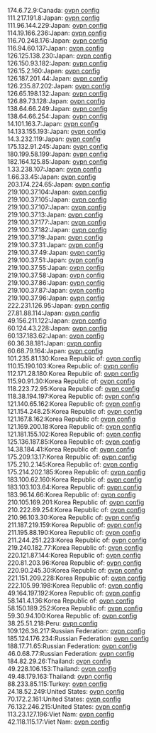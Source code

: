 174.6.72.9:Canada: [ovpn config](vpn/174_6_72_9.ovpn)  
111.217.191.8:Japan: [ovpn config](vpn/111_217_191_8.ovpn)  
111.96.144.229:Japan: [ovpn config](vpn/111_96_144_229.ovpn)  
114.19.166.236:Japan: [ovpn config](vpn/114_19_166_236.ovpn)  
116.70.248.176:Japan: [ovpn config](vpn/116_70_248_176.ovpn)  
116.94.60.137:Japan: [ovpn config](vpn/116_94_60_137.ovpn)  
126.125.138.230:Japan: [ovpn config](vpn/126_125_138_230.ovpn)  
126.150.93.182:Japan: [ovpn config](vpn/126_150_93_182.ovpn)  
126.15.2.160:Japan: [ovpn config](vpn/126_15_2_160.ovpn)  
126.187.201.44:Japan: [ovpn config](vpn/126_187_201_44.ovpn)  
126.235.87.202:Japan: [ovpn config](vpn/126_235_87_202.ovpn)  
126.65.198.132:Japan: [ovpn config](vpn/126_65_198_132.ovpn)  
126.89.73.128:Japan: [ovpn config](vpn/126_89_73_128.ovpn)  
138.64.66.249:Japan: [ovpn config](vpn/138_64_66_249.ovpn)  
138.64.66.254:Japan: [ovpn config](vpn/138_64_66_254.ovpn)  
14.101.163.7:Japan: [ovpn config](vpn/14_101_163_7.ovpn)  
14.133.155.193:Japan: [ovpn config](vpn/14_133_155_193.ovpn)  
14.3.232.119:Japan: [ovpn config](vpn/14_3_232_119.ovpn)  
175.132.91.245:Japan: [ovpn config](vpn/175_132_91_245.ovpn)  
180.199.58.199:Japan: [ovpn config](vpn/180_199_58_199.ovpn)  
182.164.125.85:Japan: [ovpn config](vpn/182_164_125_85.ovpn)  
1.33.238.107:Japan: [ovpn config](vpn/1_33_238_107.ovpn)  
1.66.33.45:Japan: [ovpn config](vpn/1_66_33_45.ovpn)  
203.174.224.65:Japan: [ovpn config](vpn/203_174_224_65.ovpn)  
219.100.37.104:Japan: [ovpn config](vpn/219_100_37_104.ovpn)  
219.100.37.105:Japan: [ovpn config](vpn/219_100_37_105.ovpn)  
219.100.37.107:Japan: [ovpn config](vpn/219_100_37_107.ovpn)  
219.100.37.13:Japan: [ovpn config](vpn/219_100_37_13.ovpn)  
219.100.37.177:Japan: [ovpn config](vpn/219_100_37_177.ovpn)  
219.100.37.182:Japan: [ovpn config](vpn/219_100_37_182.ovpn)  
219.100.37.19:Japan: [ovpn config](vpn/219_100_37_19.ovpn)  
219.100.37.31:Japan: [ovpn config](vpn/219_100_37_31.ovpn)  
219.100.37.49:Japan: [ovpn config](vpn/219_100_37_49.ovpn)  
219.100.37.51:Japan: [ovpn config](vpn/219_100_37_51.ovpn)  
219.100.37.55:Japan: [ovpn config](vpn/219_100_37_55.ovpn)  
219.100.37.58:Japan: [ovpn config](vpn/219_100_37_58.ovpn)  
219.100.37.86:Japan: [ovpn config](vpn/219_100_37_86.ovpn)  
219.100.37.87:Japan: [ovpn config](vpn/219_100_37_87.ovpn)  
219.100.37.96:Japan: [ovpn config](vpn/219_100_37_96.ovpn)  
222.231.126.95:Japan: [ovpn config](vpn/222_231_126_95.ovpn)  
27.81.88.114:Japan: [ovpn config](vpn/27_81_88_114.ovpn)  
49.156.211.122:Japan: [ovpn config](vpn/49_156_211_122.ovpn)  
60.124.43.228:Japan: [ovpn config](vpn/60_124_43_228.ovpn)  
60.137.183.62:Japan: [ovpn config](vpn/60_137_183_62.ovpn)  
60.36.38.181:Japan: [ovpn config](vpn/60_36_38_181.ovpn)  
60.68.79.164:Japan: [ovpn config](vpn/60_68_79_164.ovpn)  
101.235.81.130:Korea Republic of: [ovpn config](vpn/101_235_81_130.ovpn)  
110.15.190.103:Korea Republic of: [ovpn config](vpn/110_15_190_103.ovpn)  
112.171.28.180:Korea Republic of: [ovpn config](vpn/112_171_28_180.ovpn)  
115.90.91.30:Korea Republic of: [ovpn config](vpn/115_90_91_30.ovpn)  
118.223.72.95:Korea Republic of: [ovpn config](vpn/118_223_72_95.ovpn)  
118.38.194.197:Korea Republic of: [ovpn config](vpn/118_38_194_197.ovpn)  
121.140.65.162:Korea Republic of: [ovpn config](vpn/121_140_65_162.ovpn)  
121.154.248.25:Korea Republic of: [ovpn config](vpn/121_154_248_25.ovpn)  
121.167.8.162:Korea Republic of: [ovpn config](vpn/121_167_8_162.ovpn)  
121.169.200.18:Korea Republic of: [ovpn config](vpn/121_169_200_18.ovpn)  
121.181.155.102:Korea Republic of: [ovpn config](vpn/121_181_155_102.ovpn)  
125.136.187.85:Korea Republic of: [ovpn config](vpn/125_136_187_85.ovpn)  
14.38.184.41:Korea Republic of: [ovpn config](vpn/14_38_184_41.ovpn)  
175.209.13.17:Korea Republic of: [ovpn config](vpn/175_209_13_17.ovpn)  
175.210.2.145:Korea Republic of: [ovpn config](vpn/175_210_2_145.ovpn)  
175.214.202.185:Korea Republic of: [ovpn config](vpn/175_214_202_185.ovpn)  
183.100.62.160:Korea Republic of: [ovpn config](vpn/183_100_62_160.ovpn)  
183.103.103.64:Korea Republic of: [ovpn config](vpn/183_103_103_64.ovpn)  
183.96.14.66:Korea Republic of: [ovpn config](vpn/183_96_14_66.ovpn)  
210.105.169.201:Korea Republic of: [ovpn config](vpn/210_105_169_201.ovpn)  
210.222.89.254:Korea Republic of: [ovpn config](vpn/210_222_89_254.ovpn)  
210.96.103.30:Korea Republic of: [ovpn config](vpn/210_96_103_30.ovpn)  
211.187.219.159:Korea Republic of: [ovpn config](vpn/211_187_219_159.ovpn)  
211.195.88.190:Korea Republic of: [ovpn config](vpn/211_195_88_190.ovpn)  
211.244.251.223:Korea Republic of: [ovpn config](vpn/211_244_251_223.ovpn)  
219.240.182.77:Korea Republic of: [ovpn config](vpn/219_240_182_77.ovpn)  
220.121.87.144:Korea Republic of: [ovpn config](vpn/220_121_87_144.ovpn)  
220.81.203.96:Korea Republic of: [ovpn config](vpn/220_81_203_96.ovpn)  
220.90.245.30:Korea Republic of: [ovpn config](vpn/220_90_245_30.ovpn)  
221.151.209.228:Korea Republic of: [ovpn config](vpn/221_151_209_228.ovpn)  
222.105.99.198:Korea Republic of: [ovpn config](vpn/222_105_99_198.ovpn)  
49.164.197.192:Korea Republic of: [ovpn config](vpn/49_164_197_192.ovpn)  
58.141.4.136:Korea Republic of: [ovpn config](vpn/58_141_4_136.ovpn)  
58.150.189.252:Korea Republic of: [ovpn config](vpn/58_150_189_252.ovpn)  
59.30.94.100:Korea Republic of: [ovpn config](vpn/59_30_94_100.ovpn)  
38.25.51.218:Peru: [ovpn config](vpn/38_25_51_218.ovpn)  
109.126.36.217:Russian Federation: [ovpn config](vpn/109_126_36_217.ovpn)  
185.124.176.234:Russian Federation: [ovpn config](vpn/185_124_176_234.ovpn)  
188.17.71.65:Russian Federation: [ovpn config](vpn/188_17_71_65.ovpn)  
46.0.68.77:Russian Federation: [ovpn config](vpn/46_0_68_77.ovpn)  
184.82.29.26:Thailand: [ovpn config](vpn/184_82_29_26.ovpn)  
49.228.106.153:Thailand: [ovpn config](vpn/49_228_106_153.ovpn)  
49.48.179.163:Thailand: [ovpn config](vpn/49_48_179_163.ovpn)  
88.233.85.115:Turkey: [ovpn config](vpn/88_233_85_115.ovpn)  
24.18.52.249:United States: [ovpn config](vpn/24_18_52_249.ovpn)  
70.172.2.161:United States: [ovpn config](vpn/70_172_2_161.ovpn)  
76.132.246.215:United States: [ovpn config](vpn/76_132_246_215.ovpn)  
113.23.127.196:Viet Nam: [ovpn config](vpn/113_23_127_196.ovpn)  
42.118.115.17:Viet Nam: [ovpn config](vpn/42_118_115_17.ovpn)  
